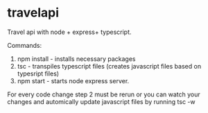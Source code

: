 # travelapi
Travel api with node + express+ typescript.

Commands:
1) npm install - installs necessary packages
2) tsc - transpiles typescript files (creates javascript files based on typesript files)
3) npm start - starts node express server.

For every code change step 2 must be rerun or you can watch your changes and automically update javascript files by running tsc -w
